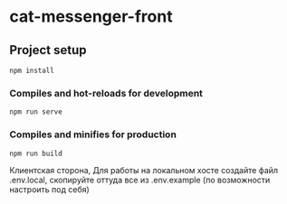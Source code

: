 # cat-messenger-front

## Project setup
```
npm install
```

### Compiles and hot-reloads for development
```
npm run serve
```

### Compiles and minifies for production
```
npm run build
```
Клиентская сторона, 
Для работы на локальном хосте создайте файл .env.local, скопируйте оттуда все из .env.example (по возможности настроить под себя)